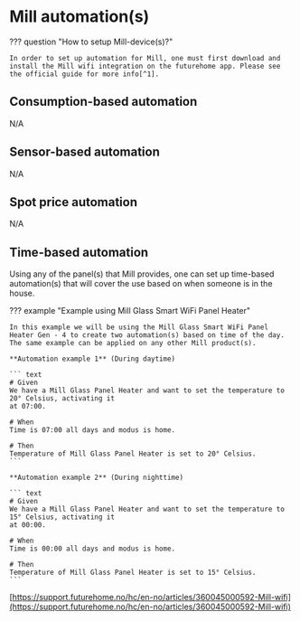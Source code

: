 # Mill automation(s)

??? question "How to setup Mill-device(s)?"
    
    In order to set up automation for Mill, one must first download and install the Mill wifi integration on the futurehome app. Please see the official guide for more info[^1].

## Consumption-based automation
N/A

## Sensor-based automation
N/A

## Spot price automation
N/A

## Time-based automation
Using any of the panel(s) that Mill provides, one can set up time-based automation(s) that will cover the use based on when someone is in the house.

??? example "Example using Mill Glass Smart WiFi Panel Heater"

    In this example we will be using the Mill Glass Smart WiFi Panel Heater Gen - 4 to create two automation(s) based on time of the day. 
    The same example can be applied on any other Mill product(s).

    **Automation example 1** (During daytime)
    
    ``` text
    # Given 
    We have a Mill Glass Panel Heater and want to set the temperature to 20° Celsius, activating it 
    at 07:00.

    # When
    Time is 07:00 all days and modus is home. 

    # Then
    Temperature of Mill Glass Panel Heater is set to 20° Celsius. 
    ```

    **Automation example 2** (During nighttime) 

    ``` text
    # Given 
    We have a Mill Glass Panel Heater and want to set the temperature to 15° Celsius, activating it 
    at 00:00.

    # When
    Time is 00:00 all days and modus is home. 

    # Then
    Temperature of Mill Glass Panel Heater is set to 15° Celsius. 
    ```

[^1]:
[https://support.futurehome.no/hc/en-no/articles/360045000592-Mill-wifi](https://support.futurehome.no/hc/en-no/articles/360045000592-Mill-wifi)


